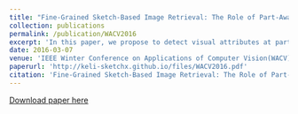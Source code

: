```yaml
---
title: "Fine-Grained Sketch-Based Image Retrieval: The Role of Part-Aware Attributes"
collection: publications
permalink: /publication/WACV2016
excerpt: 'In this paper, we propose to detect visual attributes at part-level, in order to build a new representation that not only captures fine-grained characteristics but also traverses across visual domains.'
date: 2016-03-07
venue: 'IEEE Winter Conference on Applications of Computer Vision(WACV)'
paperurl: 'http://keli-sketchx.github.io/files/WACV2016.pdf'
citation: 'Fine-Grained Sketch-Based Image Retrieval: The Role of Part-Aware Attributes.&quot; <i>WACV2016</i>.'
---
```


[Download paper here](http://keli-sketchx.github.io/files/WACV2016.pdf)
